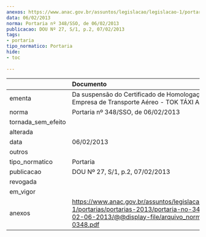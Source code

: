 ```yaml
---
anexos: https://www.anac.gov.br/assuntos/legislacao/legislacao-1/portarias/portarias-2013/portaria-no-348-sso-de-02-06-2013/@@display-file/arquivo_norma/PA2013-0348.pdf
data: 06/02/2013
norma: Portaria nº 348/SSO, de 06/02/2013
publicacao: DOU Nº 27, S/1, p.2, 07/02/2013
tags:
- portaria
tipo_normatico: Portaria
hide: 
- toc 
 
---
```


|                    | Documento                                                                                                                                                        |
|:-------------------|:-----------------------------------------------------------------------------------------------------------------------------------------------------------------|
| ementa             | Da suspensão do Certificado de Homologação de Empresa de Transporte Aéreo - TOK TÁXI AÉREO LTDA.                                                                 |
| norma              | Portaria nº 348/SSO, de 06/02/2013                                                                                                                               |
| tornada_sem_efeito |                                                                                                                                                                  |
| alterada           |                                                                                                                                                                  |
| data               | 06/02/2013                                                                                                                                                       |
| outros             |                                                                                                                                                                  |
| tipo_normatico     | Portaria                                                                                                                                                         |
| publicacao         | DOU Nº 27, S/1, p.2, 07/02/2013                                                                                                                                  |
| revogada           |                                                                                                                                                                  |
| em_vigor           |                                                                                                                                                                  |
| anexos             | https://www.anac.gov.br/assuntos/legislacao/legislacao-1/portarias/portarias-2013/portaria-no-348-sso-de-02-06-2013/@@display-file/arquivo_norma/PA2013-0348.pdf |